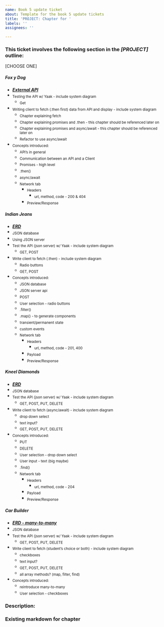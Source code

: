 ```yaml
---
name: Book 5 update ticket
about: Template for the book 5 update tickets
title: 'PROJECT: Chapter for '
labels: ''
assignees: ''

---
```


### This ticket involves the following section in the *[PROJECT]* outline:

[CHOOSE ONE]
##### Fox y Dog
* <ins>***External API***</ins>
* <sub>Testing the API w/ Yaak - include system diagram</sub>
    * <sub>Get</sub>
* <sub>Writing client to fetch (.then first) data from API and display - include system diagram</sub>
    * <sub>Chapter explaining fetch</sub>
    * <sub>Chapter explaining promises and .then - this chapter should be referenced later on</sub>
    * <sub>Chapter explaining promises and async/await - this chapter should be referenced later on</sub>
    * <sub>Refactor to use async/await</sub>
* <sub>Concepts introduced:</sub>
    * <sub>API’s in general</sub>
    * <sub>Communication between an API and a Client</sub>
    * <sub>Promises - high level</sub>
    * <sub>.then()</sub>
    * <sub>async/await</sub>
    * <sub>Network tab</sub>
        * <sub>Headers</sub>
            * <sub>url, method, code - 200 & 404</sub>
        * <sub>Preview/Response</sub>

##### Indian Jeans
* <ins>***ERD***</ins>
* <sub>JSON database</sub>
* <sub>Using JSON server</sub>
* <sub>Test the API (json server) w/ Yaak - include system diagram</sub>
    * <sub>GET, POST</sub>
* <sub>Write client to fetch (.then) - include system diagram</sub>
    * <sub>Radio buttons</sub>
    * <sub>GET, POST</sub>
* <sub>Concepts introduced:</sub>
    * <sub>JSON database</sub>
    * <sub>JSON server api</sub>
    * <sub>POST</sub>
    * <sub>User selection - radio buttons</sub>
    * <sub>.filter()</sub>
    * <sub>.map() - to generate components</sub>
    * <sub>transient/permanent state</sub>
    * <sub>custom events</sub>
    * <sub>Network tab</sub>
        * <sub>Headers</sub>
            * <sub>url, method, code - 201, 400</sub>
        * <sub>Payload</sub>
        * <sub>Preview/Response</sub>

##### Kneel Diamonds
* <ins>***ERD***</ins>
* <sub>JSON database</sub>
* <sub>Test the API (json server) w/ Yaak - include system diagram</sub>
    * <sub>GET, POST, PUT, DELETE</sub>
* <sub>Write client to fetch (async/await) - include system diagram</sub>
    * <sub>drop down select</sub> 
    * <sub>text input?</sub>
    * <sub>GET, POST, PUT, DELETE</sub>
* <sub>Concepts introduced:</sub>
    * <sub>PUT</sub>
    * <sub>DELETE</sub>
    * <sub>User selection - drop down select</sub>
    * <sub>User input - text (big maybe)</sub>
    * <sub>.find()</sub>
    * <sub>Network tab</sub>
        * <sub>Headers</sub>
            * <sub>url, method, code - 204</sub>
        * <sub>Payload</sub>
        * <sub>Preview/Response</sub>

##### Car Builder
* <ins>***ERD - many-to-many***</ins>
* <sub>JSON database</sub>
* <sub>Test the API (json server) w/ Yaak - include system diagram</sub>
    * <sub>GET, POST, PUT, DELETE</sub>
* <sub>Write client to fetch (student’s choice or both) - include system diagram</sub>
    * <sub>checkboxes</sub>
    * <sub>text input?</sub>
    * <sub>GET, POST, PUT, DELETE</sub>
    * <sub>all array methods? (map, filter, find)</sub>
* <sub>Concepts introduced:</sub>
    * <sub>reintroduce many-to-many</sub>
    * <sub>User selection - checkboxes</sub>

### Description:

### Existing markdown for chapter
